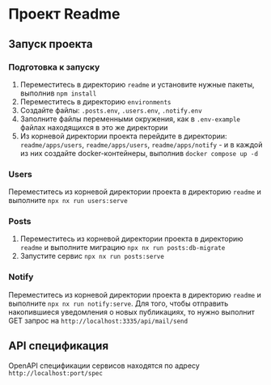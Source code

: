 # Проект Readme

## Запуск проекта

### Подготовка к запуску

1. Переместитесь в директорию `readme` и установите нужные пакеты, выполнив `npm install`
2. Переместитесь в директорию `environments`
3. Создайте файлы: `.posts.env`, `.users.env`, `.notify.env`
4. Заполните файлы переменными окружения, как в `.env-example` файлах находящихся в это же директории
5. Из корневой директории проекта перейдите в директории: `readme/apps/users`, `readme/apps/users`, `readme/apps/notify` - и в каждой из них создайте docker-контейнеры, выполнив `docker compose up -d`

### Users

Переместитесь из корневой директории проекта в директорию `readme` и выполните `npx nx run users:serve`

### Posts

1. Переместитесь из корневой директории проекта в директорию `readme` и выполните миграцию `npx nx run posts:db-migrate`
2. Запустите сервис `npx nx run posts:serve`

### Notify

Переместитесь из корневой директории проекта в директорию `readme` и выполните `npx nx run notify:serve`.
Для того, чтобы отправить накопившиеся уведомления о новых публикациях, то нужно выполнит GET запрос на `http://localhost:3335/api/mail/send`

## API спецификация

OpenAPI спецификации сервисов находятся по адресу `http://localhost:port/spec`
